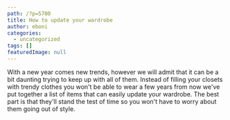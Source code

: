 ```yaml
---
path: /?p=5700
title: How to update your wardrobe
author: eboni
categories: 
  - uncategorized
tags: []
featuredImage: null
---
```

With a new year comes new trends, however we will admit that it can be a bit daunting trying to keep up with all of them. Instead of filling your closets with trendy clothes you won't be able to wear a few years from now we've put together a list of items that can easily update your wardrobe. The best part is that they'll stand the test of time so you won't have to worry about them going out of style.